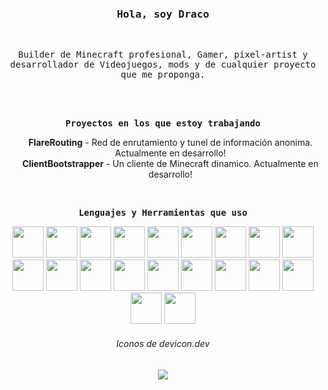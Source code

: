 <p align="center">
<br>
<br>
<br>
	<h3 line-height:1%; align="center"><samp>Hola, soy Draco</samp></h3>
<br>
	<p line-height:150%; align="center"><samp>Builder de Minecraft profesional, Gamer, pixel-artist y desarrollador de Videojuegos, mods y de cualquier proyecto que me proponga.</samp></p>
<br>
<br>
<p line-height:150%; align="center"><b><samp>Proyectos en los que estoy trabajando</samp></b></p>
<ul align="center">
	<b>FlareRouting</b> - Red de enrutamiento y tunel de información anonima.  Actualmente en desarrollo!<br>
	<b>ClientBootstrapper</b> - Un cliente de Minecraft dinamico. Actualmente en desarrollo!
</ul>
<br>
<p line-height:150%; align="center"><b><samp>Lenguajes y Herramientas que uso</samp></b></p>
<div  align="center">
	 <img src="https://cdn.jsdelivr.net/gh/devicons/devicon/icons/javascript/javascript-original.svg" height="50p" width="50p"/>
	 <img src="https://cdn.jsdelivr.net/gh/devicons/devicon/icons/typescript/typescript-original.svg" height="50p" width="50p" />
	 <img src="https://cdn.jsdelivr.net/gh/devicons/devicon/icons/html5/html5-original.svg"  height="50p" width="50p"/>
	 <img src="https://cdn.jsdelivr.net/gh/devicons/devicon/icons/css3/css3-original.svg"  height="50p" width="50p"/>
	 <img src="https://cdn.jsdelivr.net/gh/devicons/devicon/icons/nodejs/nodejs-original.svg"  height="50p" width="50p"/>
	 <img src="https://cdn.jsdelivr.net/gh/devicons/devicon/icons/tailwindcss/tailwindcss-plain.svg"  height="50p" width="50p"/>
	 <img src="https://cdn.jsdelivr.net/gh/devicons/devicon/icons/java/java-original-wordmark.svg"  height="50p" width="50p"/>
	 <img src="https://cdn.jsdelivr.net/gh/devicons/devicon/icons/c/c-plain.svg"  height="50p" width="50p"/>
	 <img src="https://cdn.jsdelivr.net/gh/devicons/devicon/icons/csharp/csharp-original.svg"  height="50p" width="50p"/>
	 <img src="https://cdn.jsdelivr.net/gh/devicons/devicon/icons/cplusplus/cplusplus-plain.svg" height="50p" width="50p" />
	 <img src="https://cdn.jsdelivr.net/gh/devicons/devicon/icons/opengl/opengl-original.svg"  height="50p" width="50p"/>
   <img src="https://cdn.jsdelivr.net/gh/devicons/devicon/icons/dot-net/dot-net-original.svg"  height="50p" width="50p"/>
   <img src="https://cdn.jsdelivr.net/gh/devicons/devicon/icons/arduino/arduino-original.svg"  height="50p" width="50p"/>
   <img src="https://cdn.jsdelivr.net/gh/devicons/devicon/icons/visualstudio/visualstudio-plain.svg"  height="50p" width="50p"/>
   <img src="https://cdn.jsdelivr.net/gh/devicons/devicon/icons/vscode/vscode-original.svg"  height="50p" width="50p"/>
	 <img src="https://cdn.jsdelivr.net/gh/devicons/devicon/icons/ubuntu/ubuntu-plain.svg"  height="50p" width="50p"/>
	 <img src="https://cdn.jsdelivr.net/gh/devicons/devicon/icons/dotnetcore/dotnetcore-original.svg"  height="50p" width="50p"/>
	 <img src="https://cdn.jsdelivr.net/gh/devicons/devicon/icons/filezilla/filezilla-plain.svg"  height="50p" width="50p"/>
   <img src="https://cdn.jsdelivr.net/gh/devicons/devicon/icons/illustrator/illustrator-plain.svg"  height="50p" width="50p"/>
	 <img src="https://cdn.jsdelivr.net/gh/devicons/devicon/icons/photoshop/photoshop-plain.svg" height="50p" width="50p" />
	 <h6>Iconos de devicon.dev</h6>
	 <img src="https://github-readme-stats.vercel.app/api/top-langs/?username=dracoYT&theme=tokyonight"/>
	</div>

